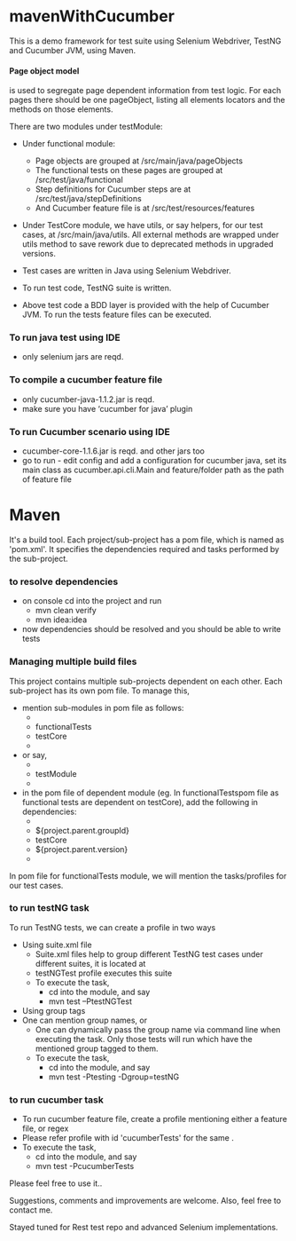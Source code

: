 # mavenWithCucumber #

This is a demo framework for test suite using Selenium Webdriver, TestNG and Cucumber JVM, using Maven.

#### Page object model 
is used to segregate page dependent information from test logic.
For each pages there should be one pageObject, listing all elements locators and the methods on those elements.

There are two modules under testModule:
*	Under functional module:
	*	Page objects are grouped at /src/main/java/pageObjects
	*	The functional tests on these pages are grouped at /src/test/java/functional
	*	Step definitions for Cucumber steps are at /src/test/java/stepDefinitions
	*	And Cucumber  feature file is at /src/test/resources/features 
*	Under TestCore module, we have utils, or say helpers, for our test cases, at /src/main/java/utils. All external methods are wrapped under utils method to save rework due to deprecated methods in upgraded versions. 

* Test cases are written in Java using Selenium Webdriver.
* To run test code, TestNG suite is written.
* Above test code a BDD layer is provided with the help of Cucumber JVM. To run the tests feature files can be executed.

### To run java test using IDE ###
*	only selenium jars are reqd.

### To compile a cucumber feature file ##
*	only cucumber-java-1.1.2.jar is reqd. 
*	make sure you have ‘cucumber for java’ plugin

### To run Cucumber scenario using IDE ###
*	cucumber-core-1.1.6.jar is reqd. and other jars too
*	go to run - edit config and add a configuration for cucumber java, set its main class as cucumber.api.cli.Main and feature/folder path as the path of feature file

# Maven #
It's a build tool. Each project/sub-project has a pom file, which is named as 'pom.xml'.  It specifies the dependencies required and tasks performed by the sub-project.

### to resolve dependencies ###
*	on console cd into the project and run 
    * mvn clean verify
    * mvn idea:idea
*	now dependencies should be resolved and you should be able to write tests

### Managing multiple build files ###
This project contains multiple sub-projects dependent on each other. Each sub-project has its own pom file. To manage this,
*	mention sub-modules in pom file as follows:
    * <modules>
    * <module>functionalTests</module>
    * <module>testCore</module>
    * </modules>
* or say,
    * <modules>
    * <module>testModule</module>
    * </modules>
* in the pom file of dependent module (eg. In functionalTestspom file as functional tests are dependent on testCore), add the following in dependencies:
    * <dependency>
    * <groupId>${project.parent.groupId}</groupId>
    * <artifactId>testCore</artifactId>
    * <version>${project.parent.version}</version>
    * </dependency>

In pom file for functionalTests module, we will mention the tasks/profiles for our test cases.
### to run testNG task ###
To run TestNG tests, we can create a profile in two ways
*	Using suite.xml file
	*	Suite.xml files help to group different TestNG test cases under different suites, it is located at
	*	testNGTest profile executes this suite
	*	To execute the task,
		* cd into the module, and say
		* mvn test –PtestNGTest
*	Using group tags
  * One can mention group names, or
	*	One can dynamically pass the group name via command line when executing the task. Only those tests will run which have the mentioned group tagged to them. 
	* To execute the task,
		* cd into the module, and say
		* 	mvn test -Ptesting -Dgroup=testNG

### to run cucumber task ###
*	To run cucumber feature file, create a profile mentioning either a feature file, or regex
*	Please refer profile with id 'cucumberTests' for the same .
*	To execute the task,
	  * cd into the module, and say
	  * mvn test -PcucumberTests

Please feel free to use it..

Suggestions, comments and improvements are welcome. Also, feel free to contact me.

Stayed tuned for Rest test repo and advanced Selenium implementations.
